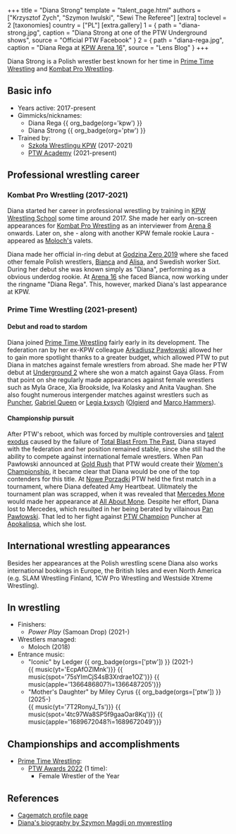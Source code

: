 +++
title = "Diana Strong"
template = "talent_page.html"
authors = ["Krzysztof Zych", "Szymon Iwulski", "Sewi The Referee"]
[extra]
toclevel = 2
[taxonomies]
country = ["PL"]
[extra.gallery]
1 = { path = "diana-strong.jpg", caption = "Diana Strong at one of the PTW Underground shows", source = "Official PTW Facebook" }
2 = { path = "diana-rega.jpg", caption = "Diana Rega at [KPW Arena 16](@/e/kpw/2020-02-01-kpw-arena-16.md)", source = "Lens Blog" }
+++

Diana Strong is a Polish wrestler best known for her time in [Prime Time Wrestling](@/o/ptw.md) and [Kombat Pro Wrestling](@/o/kpw.md).

## Basic info

* Years active: 2017-present
* Gimmicks/nicknames:
  - Diana Rega {{ org_badge(org='kpw') }}
  - Diana Strong {{ org_badge(org='ptw') }}
* Trained by:
  - [Szkoła Wrestlingu KPW](@/o/szkola-kpw.md) (2017-2021)
  - [PTW Academy](@/o/ptw-academy.md) (2021-present)
 
## Professional wrestling career 

### Kombat Pro Wrestling (2017-2021)

Diana started her career in professional wrestling by training in [KPW Wrestling School](@/o/szkola-kpw.md) some time around 2017. She made her early on-screen appearances for [Kombat Pro Wrestling](@/o/kpw.md) as an interviewer from [Arena 8](@/e/kpw/2017-11-18-kpw-arena-8.md) onwards. Later on, she - along with another KPW female rookie Laura - appeared as [Moloch's](@/w/moloch.md) valets.

Diana made her official in-ring debut at [Godzina Zero 2019](@/e/kpw/2019-08-17-kpw-godzina-zero-2019.md) where she faced other female Polish wrestlers, [Bianca](@/w/bianca.md) and [Alisa](@/w/alisa.md), and Swedish worker Sixt. During her debut she was known simply as "Diana", performing as a obvious underdog rookie. At [Arena 16](@/e/kpw/2020-02-01-kpw-arena-16.md) she faced Bianca, now working under the ringname "Diana Rega". This, however, marked Diana's last appearance at KPW.

### Prime Time Wrestling (2021-present)

#### Debut and road to stardom

Diana joined [Prime Time Wrestling](@/o/ptw.md) fairly early in its development. The federation ran by her ex-KPW colleague [Arkadiusz Pawłowski](@/w/pan-pawlowski.md) allowed her to gain more spotlight thanks to a greater budget, which allowed PTW to put Diana in matches against female wrestlers from abroad. She made her PTW debut at [Underground 2](@/e/ptw/2022-01-23-ptw-underground-2.md) where she won a match against Gaya Glass. From that point on she regularly made appearances against female wrestlers such as Myla Grace, Xia Brookside, Iva Kolasky and Anita Vaughan. She also fought numerous intergender matches against wrestlers such as [Puncher](@/w/puncher.md), [Gabriel Queen](@/w/gabriel-queen.md) or [Legia Łysych](@/tt/legia-lysych.md) ([Olgierd](@/w/olgierd.md) and [Marco Hammers](@/w/marco-hammers.md)).

#### Championship pursuit

After PTW's reboot, which was forced by multiple controversies and [talent exodus](@/a/ptw-exits.md) caused by the failure of [Total Blast From The Past](@/e/ptw/2024-05-11-ptw-6.md), Diana stayed with the federation and her position remained stable, since she still had the ability to compete against international female wrestlers. When Pan Pawłowski announced at [Gold Rush](@/e/ptw/2024-02-03-ptw-5-gold-rush.md) that PTW would create their [Women's Championship](@/c/ptw-womens-championship.md), it became clear that Diana would be one of the top contenders for this title. At [Nowe Porządki](@/e/ptw/2025-01-11-ptw-nowe-porzadki.md) PTW held the first match in a tournament, where Diana defeated Amy Heartbeat. Ulitmately the tournament plan was scrapped, when it was revealed that [Mercedes Mone](@/w/mercedes-mone.md) would made her appearance at [All About Mone](@/e/ptw/2025-07-27-ptw-all-about-the-mone.md). Despite her effort, Diana lost to Mercedes, which resulted in her being berated by villainous [Pan Pawłowski](@/w/pan-pawlowski.md). That led to her fight against [PTW Champion](@/c/ptw-championship.md) Puncher at [Apokalipsa](@/e/ptw/2025-08-30-ptw-apokalipsa.md), which she lost.

## International wrestling appearances

Besides her appearances at the Polish wrestling scene Diana also works international bookings in Europe, the British Isles and even North America (e.g. SLAM Wrestling Finland, 1CW Pro Wrestling and Westside Xtreme Wrestling).

## In wrestling

* Finishers:
  - _Power Play_ (Samoan Drop) (2021-)
* Wrestlers managed:
  - Moloch (2018)
* Entrance music:
  - "Iconic" by Ledger
    {{ org_badge(orgs=['ptw']) }} (2021-) <br>
    {{ music(yt='EcpAfOZlMnk')}}
    {{ music(spot='75sYImCjS4sB3Xrdrae1OZ')}}
    {{ music(apple='1366486807?i=1366487205')}}
  - "Mother's Daughter" by Miley Cyrus
    {{ org_badge(orgs=['ptw']) }} (2025-) <br>
    {{ music(yt='7T2RonyJ_Ts')}}
    {{ music(spot='4tc97Wa8SP5f9gaaOar8Kq')}}
    {{ music(apple='1689672048?i=1689672049')}}

## Championships and accomplishments

* [Prime Time Wrestling](@/o/ptw.md):
  - [PTW Awards 2022](@/a/ptw-awards-2022.md) (1 time):
    * Female Wrestler of the Year

## References

* [Cagematch profile page](https://www.cagematch.net/?id=2&nr=25783)
* [Diana's biography by Szymon Magdij on mywrestling](https://mywrestling.com.pl/diana-strong-krolowa-polskiego-wrestlingu/)
